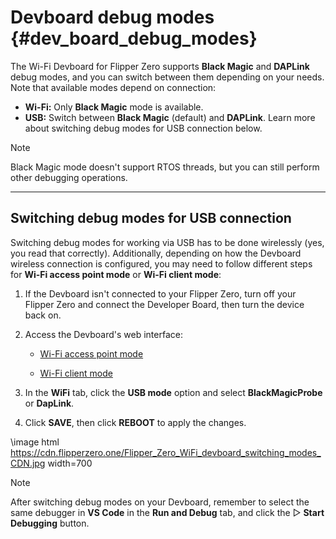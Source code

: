 # Devboard debug modes {#dev_board_debug_modes}

The Wi-Fi Devboard for Flipper Zero supports **Black Magic** and **DAPLink** debug modes, and you can switch between them depending on your needs. Note that available modes depend on connection:

- **Wi-Fi:** Only **Black Magic** mode is available.
- **USB:** Switch between **Black Magic** (default) and **DAPLink**. Learn more about switching debug modes for USB connection below.

> [!note]
> Black Magic mode doesn't support RTOS threads, but you can still perform other debugging operations.

***

## Switching debug modes for USB connection

Switching debug modes for working via USB has to be done wirelessly (yes, you read that correctly). Additionally, depending on how the Devboard wireless connection is configured, you may need to follow different steps for **Wi-Fi access point mode** or **Wi-Fi client mode**:

1. If the Devboard isn't connected to your Flipper Zero, turn off your Flipper Zero and connect the Developer Board, then turn the device back on.

2. Access the Devboard's web interface:

    - [Wi-Fi access point mode](#wifi-access-point)

    - [Wi-Fi client mode](#wifi-client-mode)

3. In the **WiFi** tab, click the **USB mode** option and select **BlackMagicProbe** or **DapLink**.

4. Click **SAVE**, then click **REBOOT** to apply the changes.

\image html https://cdn.flipperzero.one/Flipper_Zero_WiFi_devboard_switching_modes_CDN.jpg width=700

> [!note]
> After switching debug modes on your Devboard, remember to select the same debugger in **VS Code** in the **Run and Debug** tab, and click the ▷ **Start Debugging** button.

